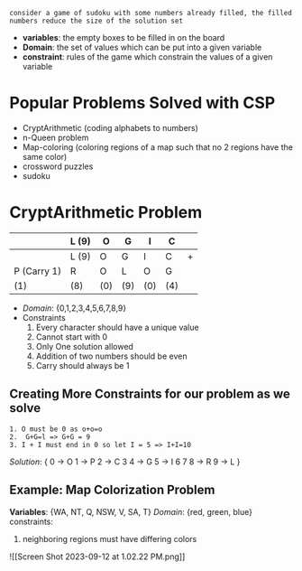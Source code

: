 	consider a game of sudoku with some numbers already filled, the filled numbers reduce the size of the solution set  

- __variables__: the empty boxes to be filled in on the board
- __Domain__: the set of values which can be put into a given variable
- __constraint__: rules of the game which constrain the values of a given variable

# Popular Problems Solved with CSP
- CryptArithmetic (coding alphabets to numbers)
- n-Queen problem
- Map-coloring (coloring regions of a map such that no 2 regions have the same color)
- crossword puzzles
- sudoku

# CryptArithmetic Problem

|     | L (9)| O |  G |  I | C | |
| --------| -------- | -------- | -------- | -------- |-------- | -- |
|     | L (9)| O |  G |  I | C | + |
|   P (Carry 1) | R | O |  L |  O | G | |
|   (1)| (8) | (0) |  (9) | (0) | (4) |  |

- _Domain_: {0,1,2,3,4,5,6,7,8,9}
- Constraints
	1. Every character should have a unique value 
	2. Cannot start with 0 
	3. Only One solution allowed 
	4. Addition of two numbers should be even
	5. Carry should always be 1 

## Creating More Constraints for our problem as we solve 
	1. O must be 0 as o+o=o
	2.  G+G=l => G+G = 9
	3. I + I must end in 0 so let I = 5 => I+I=10

_Solution_: {
	0 -> O 
	1 -> P
	2 -> C
	3 
	4 -> G
	5 -> I
	6 
	7
	8 -> R
	9 -> L  }

## Example: Map Colorization Problem 

__Variables__: {WA, NT, Q, NSW, V, SA, T}
_Domain_: {red, green, blue}
constraints: 
1. neighboring regions must have differing colors

![[Screen Shot 2023-09-12 at 1.02.22 PM.png]]